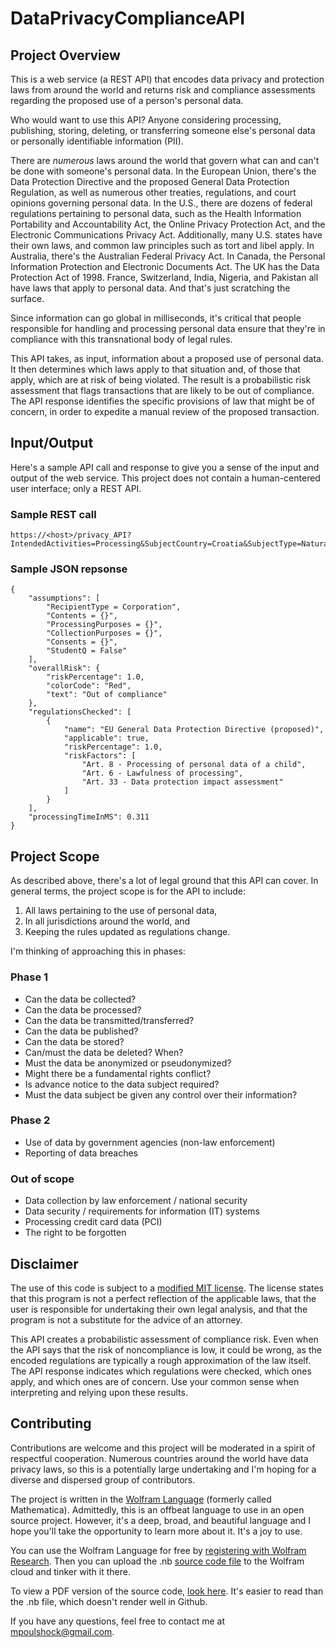# DataPrivacyComplianceAPI

## Project Overview

This is a web service (a REST API) that encodes data privacy and protection laws from around the world and returns risk and compliance assessments regarding the proposed use of a person's personal data.  

Who would want to use this API?  Anyone considering processing, publishing, storing, deleting, or transferring someone else's personal data or personally identifiable information (PII).  

There are *numerous* laws around the world that govern what can and can't be done with someone's personal data. In the European Union, there's the Data Protection Directive and the proposed General Data Protection Regulation, as well as numerous other treaties, regulations, and court opinions governing personal data.  In the U.S., there are dozens of federal regulations pertaining to personal data, such as the Health Information Portability and Accountability Act, the Online Privacy Protection Act, and the Electronic Communications Privacy Act.  Additionally, many U.S. states have their own laws, and common law principles such as tort and libel apply.  In Australia, there's the Australian Federal Privacy Act.  In Canada, the Personal Information Protection and Electronic Documents Act.  The UK has the Data Protection Act of 1998.  France, Switzerland, India, Nigeria, and Pakistan all have laws that apply to personal data.  And that's just scratching the surface. 

Since information can go global in milliseconds, it's critical that people responsible for handling and processing personal data ensure that they're in compliance with this transnational body of legal rules.

This API takes, as input, information about a proposed use of personal data.  It then determines which laws apply to that situation and, of those that apply, which are at risk of being violated.  The result is a probabilistic risk assessment that flags transactions that are likely to be out of compliance.  The API response identifies the specific provisions of law that might be of concern, in order to expedite a manual review of the proposed transaction.


## Input/Output

Here's a sample API call and response to give you a sense of the input and output of the web service.  This project does not contain a human-centered user interface; only a REST API.  

### Sample REST call

```
https://<host>/privacy_API?IntendedActivities=Processing&SubjectCountry=Croatia&SubjectType=Natural%20person&ControllerType=Corporation&ProcessorType=Corporation&ControllerCountry=Croatia&SubjectAge=18&DataContent=Criminal%20history&DataContent=Genetic&Source=Data%20subject
```

### Sample JSON repsonse

```
{
    "assumptions": [
        "RecipientType = Corporation",
        "Contents = {}",
        "ProcessingPurposes = {}",
        "CollectionPurposes = {}",
        "Consents = {}",
        "StudentQ = False"
    ],
    "overallRisk": {
        "riskPercentage": 1.0,
        "colorCode": "Red",
        "text": "Out of compliance"
    },
    "regulationsChecked": [
        {
            "name": "EU General Data Protection Directive (proposed)",
            "applicable": true,
            "riskPercentage": 1.0,
            "riskFactors": [
                "Art. 8 - Processing of personal data of a child",
                "Art. 6 - Lawfulness of processing",
                "Art. 33 - Data protection impact assessment"
            ]
        }
    ],
    "processingTimeInMS": 0.311
}
```

## Project Scope

As described above, there's a lot of legal ground that this API can cover.  In general terms, the project scope is for the API to include:

1. All laws pertaining to the use of personal data,
2. In all jurisdictions around the world, and
3. Keeping the rules updated as regulations change.

I'm thinking of approaching this in phases:

### Phase 1

* Can the data be collected?
* Can the data be processed?
* Can the data be transmitted/transferred?
* Can the data be published?
* Can the data be stored?
* Can/must the data be deleted?  When?
* Must the data be anonymized or pseudonymized?
* Might there be a fundamental rights conflict?
* Is advance notice to the data subject required?
* Must the data subject be given any control over their information?

### Phase 2

* Use of data by government agencies (non-law enforcement)
* Reporting of data breaches

### Out of scope

* Data collection by law enforcement / national security
* Data security / requirements for information (IT) systems
* Processing credit card data (PCI)
* The right to be forgotten

## Disclaimer

The use of this code is subject to a [modified MIT license](https://github.com/mpoulshock/DataPrivacyComplianceAPI/blob/master/LICENSE).  The license states that this program is not a perfect reflection of the applicable laws, that the user is responsible for undertaking their own legal analysis, and that the program is not a substitute for the advice of an attorney.

This API creates a probabilistic assessment of compliance risk.  Even when the API says that the risk of noncompliance is low, it could be wrong, as the encoded regulations are typically a rough approximation of the law itself.  The API response indicates which regulations were checked, which ones apply, and which ones are of concern.  Use your common sense when interpreting and relying upon these results.

## Contributing

Contributions are welcome and this project will be moderated in a spirit of respectful cooperation.  Numerous countries around the world have data privacy laws, so this is a potentially large undertaking and I'm hoping for a diverse and dispersed group of contributors.

The project is written in the [Wolfram Language](https://www.wolfram.com/language/) (formerly called Mathematica).  Admittedly, this is an offbeat language to use in an open source project.  However, it's a deep, broad, and beautiful language and I hope you'll take the opportunity to learn more about it.  It's a joy to use.

You can use the Wolfram Language for free by [registering with Wolfram Research](https://user.wolfram.com/wolframid/registration/cloud).  Then you can upload the .nb [source code file](https://github.com/mpoulshock/DataPrivacyComplianceAPI/tree/master/Source) to the Wolfram cloud and tinker with it there.

To view a PDF version of the source code, [look here](https://github.com/mpoulshock/DataPrivacyComplianceAPI/blob/master/Documentation/Data%20privacy%20compliance.pdf).  It's easier to read than the .nb file, which doesn't render well in Github.

If you have any questions, feel free to contact me at mpoulshock@gmail.com.


